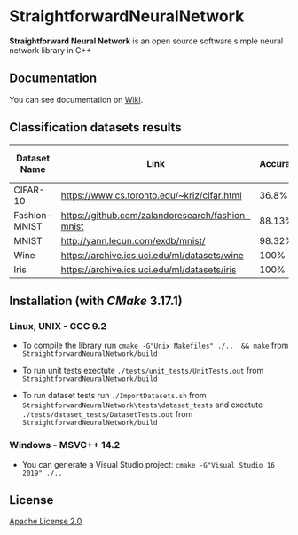 # StraightforwardNeuralNetwork
**Straightforward Neural Network** is an open source software simple neural network library in C++

## Documentation

You can see documentation on [Wiki](https://github.com/MatthieuHernandez/StraightforwardNeuralNetwork/wiki).

## Classification datasets results
| Dataset Name  | Link                                             | Accuracy | Number of Neurones |
|---------------|--------------------------------------------------|----------|--------------------|
| CIFAR-10      | https://www.cs.toronto.edu/~kriz/cifar.html      | 36.8%    | 230                |
| Fashion-MNIST | https://github.com/zalandoresearch/fashion-mnist | 88.13%   | 230                |
| MNIST         | http://yann.lecun.com/exdb/mnist/                | 98.32%   | 230                |
| Wine          | https://archive.ics.uci.edu/ml/datasets/wine     | 100%     | 28                 |
| Iris          | https://archive.ics.uci.edu/ml/datasets/iris     | 100%     | 12                 |

## Installation (with *CMake* 3.17.1)

### Linux, UNIX - GCC 9.2

* To compile the library run `cmake -G"Unix Makefiles" ./..  && make` from `StraightforwardNeuralNetwork/build`

* To run unit tests exectute `./tests/unit_tests/UnitTests.out` from `StraightforwardNeuralNetwork/build`

* To run dataset tests run `./ImportDatasets.sh` from `StraightforwardNeuralNetwork\tests\dataset_tests` and exectute `./tests/dataset_tests/DatasetTests.out` from `StraightforwardNeuralNetwork/build`
### Windows - MSVC++ 14.2
 * You can generate a Visual Studio project: `cmake -G"Visual Studio 16 2019" ./..`

## License

[Apache License 2.0](LICENSE)

